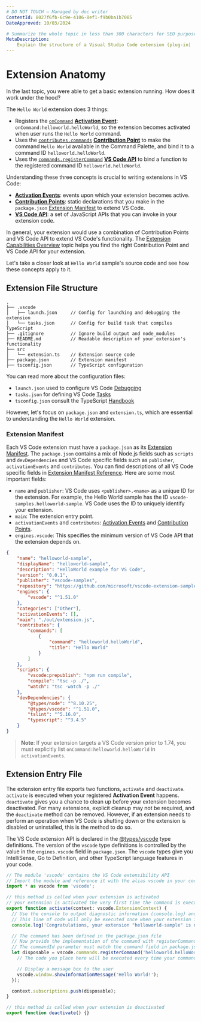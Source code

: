 ```yaml
---
# DO NOT TOUCH — Managed by doc writer
ContentId: 8027f6fb-6c9e-4106-8ef1-f9b0ba1b7085
DateApproved: 10/03/2024

# Summarize the whole topic in less than 300 characters for SEO purpose
MetaDescription:
    Explain the structure of a Visual Studio Code extension (plug-in)
---
```


# Extension Anatomy

In the last topic, you were able to get a basic extension running. How does it
work under the hood?

The `Hello World` extension does 3 things:

-   Registers the [`onCommand`](/api/references/activation-events#onCommand)
    [**Activation Event**](/api/references/activation-events):
    `onCommand:helloworld.helloWorld`, so the extension becomes activated when
    user runs the `Hello World` command.
-   Uses the
    [`contributes.commands`](/api/references/contribution-points#contributes.commands)
    [**Contribution Point**](/api/references/contribution-points) to make the
    command `Hello World` available in the Command Palette, and bind it to a
    command ID `helloworld.helloWorld`.
-   Uses the
    [`commands.registerCommand`](/api/references/vscode-api#commands.registerCommand)
    [**VS Code API**](/api/references/vscode-api) to bind a function to the
    registered command ID `helloworld.helloWorld`.

Understanding these three concepts is crucial to writing extensions in VS Code:

-   [**Activation Events**](/api/references/activation-events): events upon
    which your extension becomes active.
-   [**Contribution Points**](/api/references/contribution-points): static
    declarations that you make in the `package.json`
    [Extension Manifest](#extension-manifest) to extend VS Code.
-   [**VS Code API**](/api/references/vscode-api): a set of JavaScript APIs that
    you can invoke in your extension code.

In general, your extension would use a combination of Contribution Points and VS
Code API to extend VS Code's functionality. The
[Extension Capabilities Overview](/api/extension-capabilities/overview) topic
helps you find the right Contribution Point and VS Code API for your extension.

Let's take a closer look at `Hello World` sample's source code and see how these
concepts apply to it.

## Extension File Structure

```
.
├── .vscode
│   ├── launch.json     // Config for launching and debugging the extension
│   └── tasks.json      // Config for build task that compiles TypeScript
├── .gitignore          // Ignore build output and node_modules
├── README.md           // Readable description of your extension's functionality
├── src
│   └── extension.ts    // Extension source code
├── package.json        // Extension manifest
├── tsconfig.json       // TypeScript configuration
```

You can read more about the configuration files:

-   `launch.json` used to configure VS Code [Debugging](/docs/editor/debugging)
-   `tasks.json` for defining VS Code [Tasks](/docs/editor/tasks)
-   `tsconfig.json` consult the TypeScript
    [Handbook](https://www.typescriptlang.org/docs/handbook/tsconfig-json.html)

However, let's focus on `package.json` and `extension.ts`, which are essential
to understanding the `Hello World` extension.

### Extension Manifest

Each VS Code extension must have a `package.json` as its
[Extension Manifest](/api/references/extension-manifest). The `package.json`
contains a mix of Node.js fields such as `scripts` and `devDependencies` and VS
Code specific fields such as `publisher`, `activationEvents` and `contributes`.
You can find descriptions of all VS Code specific fields in
[Extension Manifest Reference](/api/references/extension-manifest). Here are
some most important fields:

-   `name` and `publisher`: VS Code uses `<publisher>.<name>` as a unique ID for
    the extension. For example, the Hello World sample has the ID
    `vscode-samples.helloworld-sample`. VS Code uses the ID to uniquely identify
    your extension.
-   `main`: The extension entry point.
-   `activationEvents` and `contributes`:
    [Activation Events](/api/references/activation-events) and
    [Contribution Points](/api/references/contribution-points).
-   `engines.vscode`: This specifies the minimum version of VS Code API that the
    extension depends on.

```json
{
	"name": "helloworld-sample",
	"displayName": "helloworld-sample",
	"description": "HelloWorld example for VS Code",
	"version": "0.0.1",
	"publisher": "vscode-samples",
	"repository": "https://github.com/microsoft/vscode-extension-samples/helloworld-sample",
	"engines": {
		"vscode": "^1.51.0"
	},
	"categories": ["Other"],
	"activationEvents": [],
	"main": "./out/extension.js",
	"contributes": {
		"commands": [
			{
				"command": "helloworld.helloWorld",
				"title": "Hello World"
			}
		]
	},
	"scripts": {
		"vscode:prepublish": "npm run compile",
		"compile": "tsc -p ./",
		"watch": "tsc -watch -p ./"
	},
	"devDependencies": {
		"@types/node": "^8.10.25",
		"@types/vscode": "^1.51.0",
		"tslint": "^5.16.0",
		"typescript": "^3.4.5"
	}
}
```

> **Note**: If your extension targets a VS Code version prior to 1.74, you must
> explicitly list `onCommand:helloworld.helloWorld` in `activationEvents`.

## Extension Entry File

The extension entry file exports two functions, `activate` and `deactivate`.
`activate` is executed when your registered **Activation Event** happens.
`deactivate` gives you a chance to clean up before your extension becomes
deactivated. For many extensions, explicit cleanup may not be required, and the
`deactivate` method can be removed. However, if an extension needs to perform an
operation when VS Code is shutting down or the extension is disabled or
uninstalled, this is the method to do so.

The VS Code extension API is declared in the
[@types/vscode](https://www.npmjs.com/package/@types/vscode) type definitions.
The version of the `vscode` type definitions is controlled by the value in the
`engines.vscode` field in `package.json`. The `vscode` types give you
IntelliSense, Go to Definition, and other TypeScript language features in your
code.

```ts
// The module 'vscode' contains the VS Code extensibility API
// Import the module and reference it with the alias vscode in your code below
import * as vscode from 'vscode';

// this method is called when your extension is activated
// your extension is activated the very first time the command is executed
export function activate(context: vscode.ExtensionContext) {
  // Use the console to output diagnostic information (console.log) and errors (console.error)
  // This line of code will only be executed once when your extension is activated
  console.log('Congratulations, your extension "helloworld-sample" is now active!');

  // The command has been defined in the package.json file
  // Now provide the implementation of the command with registerCommand
  // The commandId parameter must match the command field in package.json
  let disposable = vscode.commands.registerCommand('helloworld.helloWorld', () => {
    // The code you place here will be executed every time your command is executed

    // Display a message box to the user
    vscode.window.showInformationMessage('Hello World!');
  });

  context.subscriptions.push(disposable);
}

// this method is called when your extension is deactivated
export function deactivate() {}
```

